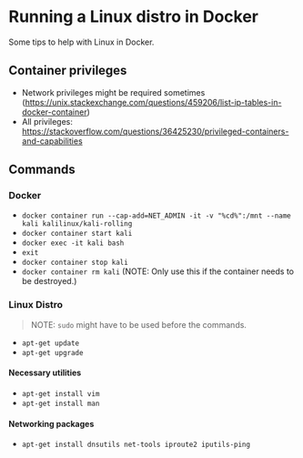 # Running a Linux distro in Docker

Some tips to help with Linux in Docker.

## Container privileges

- Network privileges might be required sometimes (https://unix.stackexchange.com/questions/459206/list-ip-tables-in-docker-container)
- All privileges: https://stackoverflow.com/questions/36425230/privileged-containers-and-capabilities

## Commands

### Docker

- `docker container run --cap-add=NET_ADMIN -it -v "%cd%":/mnt --name kali kalilinux/kali-rolling`
- `docker container start kali`
- `docker exec -it kali bash`
- `exit`
- `docker container stop kali`
- `docker container rm kali` (NOTE: Only use this if the container needs to be destroyed.)

### Linux Distro

> NOTE: `sudo` might have to be used before the commands.

- `apt-get update`
- `apt-get upgrade`

#### Necessary utilities

- `apt-get install vim`
- `apt-get install man`

#### Networking packages

- `apt-get install dnsutils net-tools iproute2 iputils-ping`
